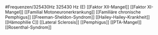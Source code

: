 #Frequenzen/325430Hz
325430 Hz (E)
[[Faktor XII-Mangel]]
[[Faktor XI-Mangel]]
[[Familial Motoneuronerkrankung]]
[[Familiäre chronische Pemphigus]]
[[Freeman-Sheldon-Syndrom]]
[[Hailey-Hailey-Krankheit]]
[[Hämophilie C]]
[[Lateral Sclerosis]]
[[Pemphigus]]
[[PTA-Mangel]]
[[Rosenthal-Syndrom]]